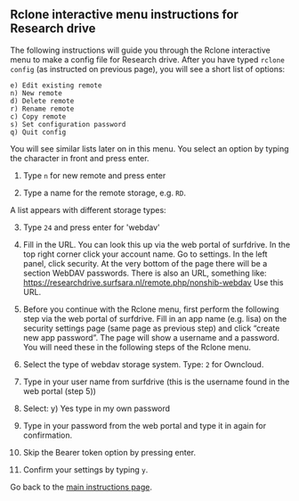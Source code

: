 ## Rclone interactive menu instructions for Research drive

The following instructions will guide you through the Rclone interactive menu to make a config file for Research drive.
After you have typed `rclone config` (as instructed on previous page), you will see a short list of options:

```
e) Edit existing remote
n) New remote
d) Delete remote
r) Rename remote
c) Copy remote
s) Set configuration password
q) Quit config
```
You will see similar lists later on in this menu. You select an option by typing the character in front and press enter.

1.	Type `n` for new remote and press enter

2.  Type a name for the remote storage, e.g. `RD`.

A list appears with different storage types:

3.  Type `24` and press enter for 'webdav'

4.	Fill in the URL. You can look this up via the web portal of surfdrive. In the top right corner click your account name. Go to settings. In the left panel, click security. At the very bottom of the page there will be a section WebDAV passwords. There is also an URL, something like: https://researchdrive.surfsara.nl/remote.php/nonshib-webdav Use this URL.

5.	Before you continue with the Rclone menu, first perform the following step via the web portal of surfdrive. Fill in an app name (e.g. lisa) on the security settings page (same page as previous step) and click “create new app password”. The page will show a username and a password. You will need these in the following steps of the Rclone menu.

6.	Select the type of webdav storage system. Type: `2` for Owncloud.
6.	Type in your user name from surfdrive (this is the username found in the web portal (step 5))
7.	Select: y) Yes type in my own password
8.	Type in your password from the web portal and type it in again for confirmation. 
9.  Skip the Bearer token option by pressing enter.
9.	Confirm your settings by typing `y`.

Go back to the [main instructions page](./surfdrive.md).

